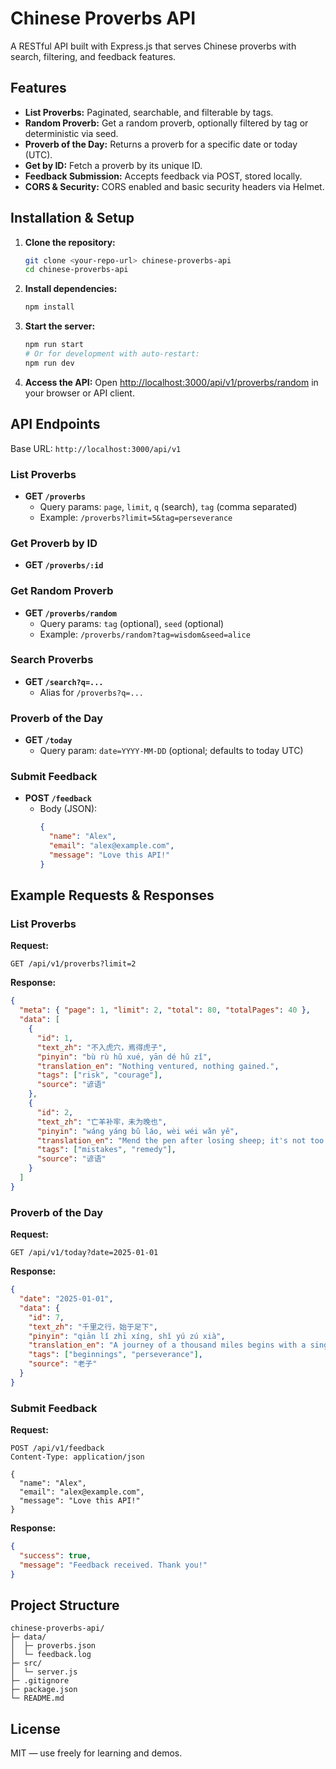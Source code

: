 # Chinese Proverbs API

A RESTful API built with Express.js that serves Chinese proverbs with search, filtering, and feedback features.

## Features

- **List Proverbs:** Paginated, searchable, and filterable by tags.
- **Random Proverb:** Get a random proverb, optionally filtered by tag or deterministic via seed.
- **Proverb of the Day:** Returns a proverb for a specific date or today (UTC).
- **Get by ID:** Fetch a proverb by its unique ID.
- **Feedback Submission:** Accepts feedback via POST, stored locally.
- **CORS & Security:** CORS enabled and basic security headers via Helmet.

## Installation & Setup

1. **Clone the repository:**
   ```bash
   git clone <your-repo-url> chinese-proverbs-api
   cd chinese-proverbs-api
   ```

2. **Install dependencies:**
   ```bash
   npm install
   ```

3. **Start the server:**
   ```bash
   npm run start
   # Or for development with auto-restart:
   npm run dev
   ```

4. **Access the API:**
   Open [http://localhost:3000/api/v1/proverbs/random](http://localhost:3000/api/v1/proverbs/random) in your browser or API client.

## API Endpoints

Base URL: `http://localhost:3000/api/v1`

### List Proverbs

- **GET `/proverbs`**
  - Query params: `page`, `limit`, `q` (search), `tag` (comma separated)
  - Example: `/proverbs?limit=5&tag=perseverance`

### Get Proverb by ID

- **GET `/proverbs/:id`**

### Get Random Proverb

- **GET `/proverbs/random`**
  - Query params: `tag` (optional), `seed` (optional)
  - Example: `/proverbs/random?tag=wisdom&seed=alice`

### Search Proverbs

- **GET `/search?q=...`**
  - Alias for `/proverbs?q=...`

### Proverb of the Day

- **GET `/today`**
  - Query param: `date=YYYY-MM-DD` (optional; defaults to today UTC)

### Submit Feedback

- **POST `/feedback`**
  - Body (JSON):
    ```json
    {
      "name": "Alex",
      "email": "alex@example.com",
      "message": "Love this API!"
    }
    ```

## Example Requests & Responses

### List Proverbs

**Request:**
```
GET /api/v1/proverbs?limit=2
```

**Response:**
```json
{
  "meta": { "page": 1, "limit": 2, "total": 80, "totalPages": 40 },
  "data": [
    {
      "id": 1,
      "text_zh": "不入虎穴，焉得虎子",
      "pinyin": "bù rù hǔ xué, yān dé hǔ zǐ",
      "translation_en": "Nothing ventured, nothing gained.",
      "tags": ["risk", "courage"],
      "source": "谚语"
    },
    {
      "id": 2,
      "text_zh": "亡羊补牢，未为晚也",
      "pinyin": "wáng yáng bǔ láo, wèi wéi wǎn yě",
      "translation_en": "Mend the pen after losing sheep; it's not too late to fix mistakes.",
      "tags": ["mistakes", "remedy"],
      "source": "谚语"
    }
  ]
}
```

### Proverb of the Day

**Request:**
```
GET /api/v1/today?date=2025-01-01
```

**Response:**
```json
{
  "date": "2025-01-01",
  "data": {
    "id": 7,
    "text_zh": "千里之行，始于足下",
    "pinyin": "qiān lǐ zhī xíng, shǐ yú zú xià",
    "translation_en": "A journey of a thousand miles begins with a single step.",
    "tags": ["beginnings", "perseverance"],
    "source": "老子"
  }
}
```

### Submit Feedback

**Request:**
```
POST /api/v1/feedback
Content-Type: application/json

{
  "name": "Alex",
  "email": "alex@example.com",
  "message": "Love this API!"
}
```

**Response:**
```json
{
  "success": true,
  "message": "Feedback received. Thank you!"
}
```

## Project Structure

```text
chinese-proverbs-api/
├─ data/
│  ├─ proverbs.json
│  └─ feedback.log
├─ src/
│  └─ server.js
├─ .gitignore
├─ package.json
└─ README.md
```

## License

MIT — use freely for learning and demos.
